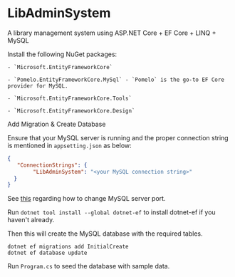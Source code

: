 # LibAdminSystem
A library management system using ASP.NET Core + EF Core + LINQ + MySQL

Install the following NuGet packages:
	
	- `Microsoft.EntityFrameworkCore`
	
	- `Pomelo.EntityFrameworkCore.MySql` - `Pomelo` is the go-to EF Core provider for MySQL.
	
	- `Microsoft.EntityFrameworkCore.Tools`	
	
	- `Microsoft.EntityFrameworkCore.Design`

Add Migration & Create Database

Ensure that your MySQL server is running and the proper connection string is mentioned in `appsetting.json` as below:

```json
{
   "ConnectionStrings": {
		"LibAdminSystem": "<your MySQL connection string>"
  }
}
```

See [this](https://stackoverflow.com/questions/29866204/how-to-change-the-default-port-of-mysql-from-3306-to-3360) regarding how to change MySQL server port.


Run `dotnet tool install --global dotnet-ef` to install dotnet-ef if you haven't already.

Then this will create the MySQL database with the required tables.

```dotnet
dotnet ef migrations add InitialCreate
dotnet ef database update
```

Run `Program.cs` to seed the database with sample data.

